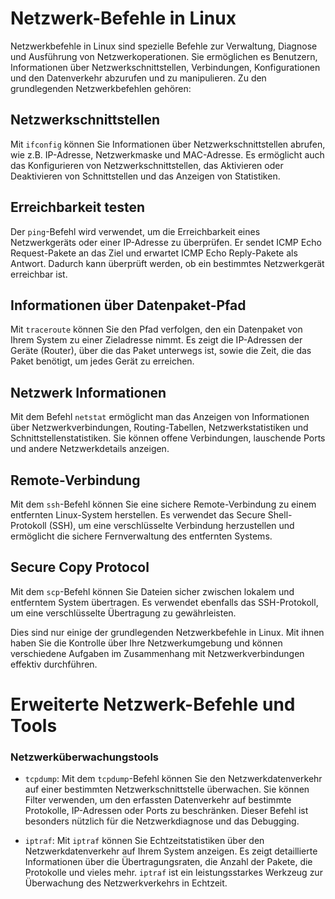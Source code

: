 # Netzwerk-Befehle in Linux
Netzwerkbefehle in Linux sind spezielle Befehle zur Verwaltung, Diagnose und Ausführung von Netzwerkoperationen. Sie ermöglichen es Benutzern, Informationen über Netzwerkschnittstellen, Verbindungen, Konfigurationen und den Datenverkehr abzurufen und zu manipulieren. Zu den grundlegenden Netzwerkbefehlen gehören:


## Netzwerkschnittstellen
Mit `ifconfig` können Sie Informationen über Netzwerkschnittstellen abrufen, wie z.B. IP-Adresse, Netzwerkmaske und MAC-Adresse. Es ermöglicht auch das Konfigurieren von Netzwerkschnittstellen, das Aktivieren oder Deaktivieren von Schnittstellen und das Anzeigen von Statistiken.


## Erreichbarkeit testen 
Der `ping`-Befehl wird verwendet, um die Erreichbarkeit eines Netzwerkgeräts oder einer IP-Adresse zu überprüfen. Er sendet ICMP Echo Request-Pakete an das Ziel und erwartet ICMP Echo Reply-Pakete als Antwort. Dadurch kann überprüft werden, ob ein bestimmtes Netzwerkgerät erreichbar ist.


## Informationen über Datenpaket-Pfad 
Mit `traceroute` können Sie den Pfad verfolgen, den ein Datenpaket von Ihrem System zu einer Zieladresse nimmt. Es zeigt die IP-Adressen der Geräte (Router), über die das Paket unterwegs ist, sowie die Zeit, die das Paket benötigt, um jedes Gerät zu erreichen.


## Netzwerk Informationen
Mit dem Befehl `netstat` ermöglicht man das Anzeigen von Informationen über Netzwerkverbindungen, Routing-Tabellen, Netzwerkstatistiken und Schnittstellenstatistiken. Sie können offene Verbindungen, lauschende Ports und andere Netzwerkdetails anzeigen.


## Remote-Verbindung
 Mit dem `ssh`-Befehl können Sie eine sichere Remote-Verbindung zu einem entfernten Linux-System herstellen. Es verwendet das Secure Shell-Protokoll (SSH), um eine verschlüsselte Verbindung herzustellen und ermöglicht die sichere Fernverwaltung des entfernten Systems.


## Secure Copy Protocol 
 Mit dem `scp`-Befehl können Sie Dateien sicher zwischen lokalem und entferntem System übertragen. Es verwendet ebenfalls das SSH-Protokoll, um eine verschlüsselte Übertragung zu gewährleisten.

Dies sind nur einige der grundlegenden Netzwerkbefehle in Linux. Mit ihnen haben Sie die Kontrolle über Ihre Netzwerkumgebung und können verschiedene Aufgaben im Zusammenhang mit Netzwerkverbindungen effektiv durchführen.


# Erweiterte Netzwerk-Befehle und Tools
### Netzwerküberwachungstools
- `tcpdump`: Mit dem `tcpdump`-Befehl können Sie den Netzwerkdatenverkehr auf einer bestimmten Netzwerkschnittstelle überwachen. Sie können Filter verwenden, um den erfassten Datenverkehr auf bestimmte Protokolle, IP-Adressen oder Ports zu beschränken. Dieser Befehl ist besonders nützlich für die Netzwerkdiagnose und das Debugging.

- `iptraf`: Mit `iptraf` können Sie Echtzeitstatistiken über den Netzwerkdatenverkehr auf Ihrem System anzeigen. Es zeigt detaillierte Informationen über die Übertragungsraten, die Anzahl der Pakete, die Protokolle und vieles mehr. `iptraf` ist ein leistungsstarkes Werkzeug zur Überwachung des Netzwerkverkehrs in Echtzeit.

